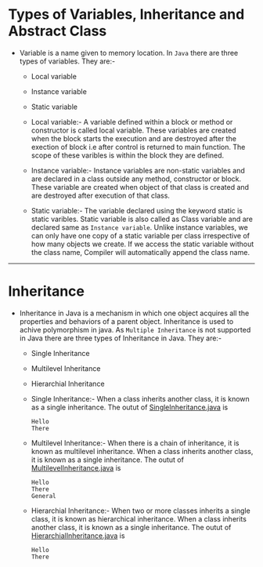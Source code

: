 # Types of Variables, Inheritance and Abstract Class

* Variable is a name given to memory location. In ```Java``` there are three types of variables. They are:-
	* Local variable
	* Instance variable
	* Static variable

	* Local variable:-
		A variable defined within a block or method or constructor is called local variable. These variables are created when the block starts the execution and are destroyed after the exection of block i.e after control is returned to main function. The scope of these varibles is within the block they are defined.
	* Instance variable:-
		Instance variables are non-static variables and are declared in a class outside any method, constructor or block. These variable are created when object of that class is created and are destroyed after execution of that class.
	* Static variable:-
		The variable declared using the keyword static is static varibles. Static variable is also called as Class variable and are declared same as ```Instance variable```. Unlike instance variables, we can only have one copy of a static variable per class irrespective of how many objects we create. If we access the static variable without the class name, Compiler will automatically append the class name.

___
# Inheritance

* Inheritance in Java is a mechanism in which one object acquires all the properties and behaviors of a parent object. Inheritance is used to achive polymorphism in java. As ```Multiple Inheritance``` is not supported in Java there are three types of Inheritance in Java. They are:-
	* Single Inheritance
	* Multilevel Inheritance
	* Hierarchial Inheritance

	* Single Inheritance:-
		When a class inherits another class, it is known as a single inheritance.
		The outut of [SingleInheritance.java](SingleInheritance.java) is
		```
		Hello
		There
		```
	* Multilevel Inheritance:-
		When there is a chain of inheritance, it is known as multilevel inheritance.
		When a class inherits another class, it is known as a single inheritance.
		The outut of [MultilevelInheritance.java](MultilevelInheritance.java) is
		```
		Hello
		There
		General
		```
	*  Hierarchial Inheritance:-
		When two or more classes inherits a single class, it is known as hierarchical inheritance.
		When a class inherits another class, it is known as a single inheritance.
		The outut of [HierarchialInheritance.java](HierarchialInheritance.java) is
		```
		Hello
		There
		```

